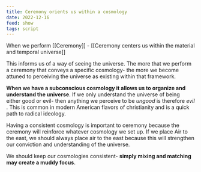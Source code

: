 ```yaml
---
title: Ceremony orients us within a cosmology
date: 2022-12-16
feed: show
tags: script
---
```


When we perform [[Ceremony]] -  [[Ceremony centers us within the material and temporal universe]]

This informs us of a way of seeing the universe. The more that we perform a ceremony that conveys a specific cosmology- the more we become attuned to perceiving the universe as existing within that framework. 

__When we have a subconscious cosmology it allows us to organize and understand the universe__. If we only understand the universe of being either good or evil- then anything we perceive to be _ungood_ is therefore _evil_ . This is common in modern American flavors of christianity and is a quick path to radical ideology.

Having a consistent cosmology is important to ceremony because the ceremony will reinforce whatever cosmology we set up. If we place Air to the east, we should always place air to the east because this will strengthen our conviction and understanding of the universe.

We should keep our cosmologies consistent- __simply mixing and matching may create a muddy focus__.
